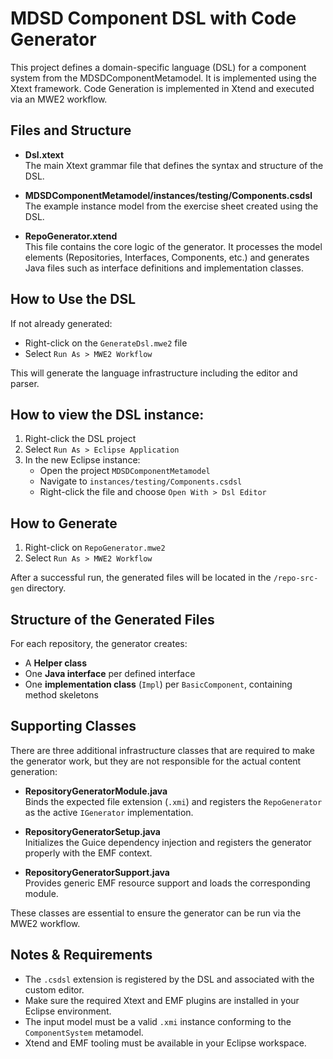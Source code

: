 # MDSD Component DSL with Code Generator

This project defines a domain-specific language (DSL) for a component system from the MDSDComponentMetamodel. It is implemented using the Xtext framework.
Code Generation is implemented in Xtend and executed via an MWE2 workflow. 

## Files and Structure

- **Dsl.xtext**  
  The main Xtext grammar file that defines the syntax and structure of the DSL.

- **MDSDComponentMetamodel/instances/testing/Components.csdsl**  
  The example instance model from the exercise sheet created using the DSL.

- **RepoGenerator.xtend**  
  This file contains the core logic of the generator. It processes the model elements (Repositories, Interfaces, Components, etc.) and generates Java files such as interface definitions and implementation classes.

## How to Use the DSL

If not already generated:

- Right-click on the `GenerateDsl.mwe2` file
- Select `Run As > MWE2 Workflow`

This will generate the language infrastructure including the editor and parser.

## How to view the DSL instance:

1. Right-click the DSL project
2. Select `Run As > Eclipse Application`
3. In the new Eclipse instance:
   - Open the project `MDSDComponentMetamodel`
   - Navigate to `instances/testing/Components.csdsl`
   - Right-click the file and choose `Open With > Dsl Editor`

## How to Generate

1. Right-click on `RepoGenerator.mwe2`
2. Select `Run As > MWE2 Workflow`

After a successful run, the generated files will be located in the `/repo-src-gen` directory.



## Structure of the Generated Files

For each repository, the generator creates:
- A **Helper class**
- One **Java interface** per defined interface
- One **implementation class** (`Impl`) per `BasicComponent`, containing method skeletons

## Supporting Classes

There are three additional infrastructure classes that are required to make the generator work, but they are not responsible for the actual content generation:

- **RepositoryGeneratorModule.java**  
  Binds the expected file extension (`.xmi`) and registers the `RepoGenerator` as the active `IGenerator` implementation.

- **RepositoryGeneratorSetup.java**  
  Initializes the Guice dependency injection and registers the generator properly with the EMF context.

- **RepositoryGeneratorSupport.java**  
  Provides generic EMF resource support and loads the corresponding module.

These classes are essential to ensure the generator can be run via the MWE2 workflow.

## Notes & Requirements

- The `.csdsl` extension is registered by the DSL and associated with the custom editor.
- Make sure the required Xtext and EMF plugins are installed in your Eclipse environment.
- The input model must be a valid `.xmi` instance conforming to the `ComponentSystem` metamodel.
- Xtend and EMF tooling must be available in your Eclipse workspace.